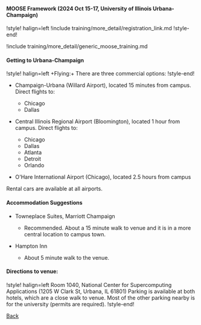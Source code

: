 #### MOOSE Framework (2024 Oct 15-17, University of Illinois Urbana-Champaign)

!style! halign=left
!include training/more_detail/registration_link.md
!style-end!

!include training/more_detail/generic_moose_training.md

#### Getting to Urbana-Champaign

!style! halign=left
+Flying:+ There are three commercial options:
!style-end!

- Champaign-Urbana (Willard Airport), located 15 minutes from campus. Direct flights to:

    - Chicago
    - Dallas

- Central Illinois Regional Airport (Bloomington), located 1 hour from campus. Direct flights to:

    - Chicago
    - Dallas
    - Atlanta
    - Detroit
    - Orlando
    
- O'Hare International Airport (Chicago), located 2.5 hours from campus

Rental cars are available at all airports.

#### Accommodation Suggestions

- Towneplace Suites, Marriott Champaign

  - Recommended. About a 15 minute walk to venue and it is in a more central location to campus town.

- Hampton Inn

  - About 5 minute walk to the venue.


#### Directions to venue:

!style! halign=left
Room 1040, National Center for Supercomputing Applications (1205 W Clark St, Urbana, IL 61801)
Parking is available at both hotels, which are a close walk to venue. Most of the other parking
nearby is for the university (permits are required).
!style-end!

[Back](training/index.md)
